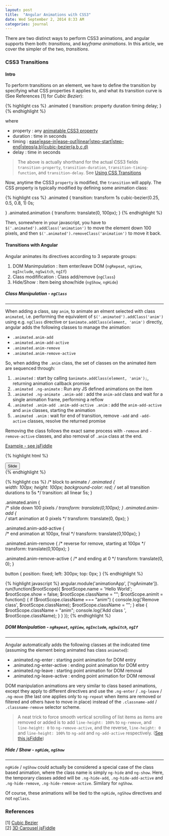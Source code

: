 ```yaml
---
layout: post
title:  "Angular Animations with CSS3"
date: Wed September 2, 2014 8:33 AM
categories: journal
---
```


There are two distinct ways to perform CSS3 animations, and angular supports them both: *transitions*,
and *keyframe animations*.  In this article, we cover the simpler of the two, *transitions*.

### CSS3 Transitions

#### Intro
To perform transitions on an element, we have to define the transition by specifying what CSS properties it applies to, and what its transition curve is (See References [1] for *Cubic Bezier*):

{% highlight css %}
.animated {
  transition: property duration timing delay;
}
{% endhighlight %}

where

* property : any [animatable CSS3 property](https://developer.mozilla.org/en-US/docs/Web/CSS/CSS_animated_properties)
* duration : time in seconds
* timing  : [ease\|ease-in\|ease-out\|linear\|step-start\|step-end\|steps(a,b)\|cubic-bezier(a,b,c,d)]((https://developer.mozilla.org/en-US/docs/Web/CSS/transition-timing-function)
)
* delay   : time in seconds

> The above is actually shorthand for the actual CSS3 fields `transition-property`, `transition-duration`, `transition-timing-function`, and `transition-delay`.  See [Using CSS Transitions](https://developer.mozilla.org/en-US/docs/Web/Guide/CSS/Using_CSS_transitions)

Now, anytime the CSS3 `property` is modified, the `transition` will apply.  The CSS property is typically modified by defining some animation class:

{% highlight css %}
.animated {
  transition: transform 1s cubic-bezier(0.25, 0.5, 0.8, 1) 0s;
  
}
.animated.animation {
  transform: translate(0, 100px);
}
{% endhighlight %}

Then, somewhere in your javascript, you have to `$('.animated').addClass('animation')` to move the element down 100 pixels, and then `$('.animated').removeClass('animation')` to move it back.

#### Transitions with Angular
Angular animates its directives according to 3 separate groups:

1. DOM Manimpulation    : Item enter/leave DOM (`ngRepeat`, `ngView`, `ngInclude`, `ngSwitch`, `ngIf`)
2. Class modifification : Class add/remove (`ngClass`)
3. Hide/Show            : Item being show/hide (`ngShow`, `ngHide`)

##### Class Manipulation - `ngClass`

-----
When adding a class, say `anim`, to animate an elment selected with class `animated`, i.e. performing the equivalent of `$('.animated').addClass('anim')` using e.g. `ngClass` directive or `$animate.addClass(element, 'anim')` directly,  angular adds the following classes to manage the animation:

* `.animated.anim-add`
* `.animated.anim-add-active`
* `.animated.anim-remove`
* `.animated.anim-remove-active`

So, when adding the `.anim` class, the set of classes on the animated item are sequenced through:

1. `.animated` : start by calling `$animate.addClass(element, 'anim');`, returning animation callback promise
2. `.animated .ng-animate` : Run any JS defined animations on the item
3. `.animated .ng-animate .anim-add` : add the `anim-add` class and wait for a single animation frame, performing a reflow
4. `.animated .anim-add .anim-add-active .anim` : add the `anim-add-active` and `anim` classes, starting the animation
5. `.animated .anim` : wait for end of transition, remove `-add` and `-add-active` classes, resolve the returned promise

Removing the class follows the exact same process with `-remove` and `-remove-active` classes, and also removal of `.anim` class at the end.

[Example - see jsFiddle](http://jsfiddle.net/caasjj/xqpowyfa/)

{% highlight html %}
<div ng-app="animationApp" class="container">
    <!-- ngAnimate class add/remove triggered with ngClass -->
    <!-- bind the class to the scope value of slider, which -->
    <!-- we will set to 'anim', or '' with animIt() -->
    <div class="animated" ng-class="className">   
    </div>
    <button ng-click="animIt()">Slide</button>
</div>
{% endhighlight %}

{% highlight css %}
/* block to animate */
.animated {  
    width: 100px;
    height: 100px;
    background-color: red;
    /* set all transition durations to 5s */
    transition: all linear 5s;
}

.animated.anim {   
    /* slide down 100 pixels */
    transform: translate(0,100px);
}
.animated.anim-add {  
    /* start animation at 0 pixels */
    transform: translate(0, 0px);
}

.animated.anim-add-active {  
    /* end animation at 100px, final */
    transform: translate(0,100px);
}

.animated.anim-remove { 
    /* reverse for remove, starting at 100px */
    transform: translate(0,100px);
  }

.animated.anim-remove-active { 
    /* and ending at 0 */
    transform: translate(0, 0);
  }

button {
    position: fixed;
    left: 300px;
    top: 0px;
}
{% endhighlight %}

{% highlight javascript %}
angular.module('animationApp', ['ngAnimate']).
run(function($rootScope){
    $rootScope.name = 'Hello World';
    $rootScope.show = false;
    $rootScope.className = "";
    $rootScope.animIt = function() {        if ($rootScope.className === "anim") {
            console.log('Remove class', $rootScope.className);
            $rootScope.className = "";
        }
        else {
            $rootScope.className = "anim";
            console.log('Add class ', $rootScope.className);
        }
    }
});
{% endhighlight %} 
  

##### DOM Manipulation - `ngRepeat`, `ngView`, `ngInclude`, `ngSwitch`, `ngIf`

-----
Angular automatically adds the following classes at the indicated time (assuming the element being animated has class `animated`):

* .animated.ng-enter        : starting point animation for DOM entry
* .animated.ng-enter-active : ending point animation for DOM entry
* .animated.ng-leave        : starting point animation for DOM removal
* .animated.ng-leave-active : ending point animation for DOM removal

DOM manipulation animations are very similar to class based animations, except they apply to different directives and use the `.ng-enter` / `.ng-leave` / `.ng-move` (the last one applies only to `ng-repeat` when items are removed or filtered and others have to move in place) instead of the `.classname-add` / `.classname-remove` selector scheme.

> A neat trick to force smooth vertical scrolling of list items as items are removed or added is to add `line-height: 100%` to `ng-remove`, and `line-height: 0` to `ng-remove-active`, and the reverse, `line-height: 0` and `line-height: 100%` to `ng-add` and `ng-add-active` respectively. ([See this jsFiddle](http://jsfiddle.net/caasjj/aqxwguhb/))

##### Hide / Show - `ngHide`, `ngShow`

-----

`ngHide` / `ngShow` could actually be considered a special case of the class based animation, where the class name is simply `ng-hide` and `ng-show`.  Here, the temporary classes added will be `.ng-hide-add`, `.ng-hide-add-active` and `.ng-hide-remove`, `.ng-hide-remove-active`.  Similary for `ngShow`.

Of course, these animations will be tied to the `ngHide`, `ngShow` directives and not `ngClass`.


### References
[1] [Cubic Bezier](http://cubic-bezier.com/#.17,.67,.83,.67())<br>
[2] [3D Carousel jsFiddle](http://jsfiddle.net/caasjj/m51Lg525/)